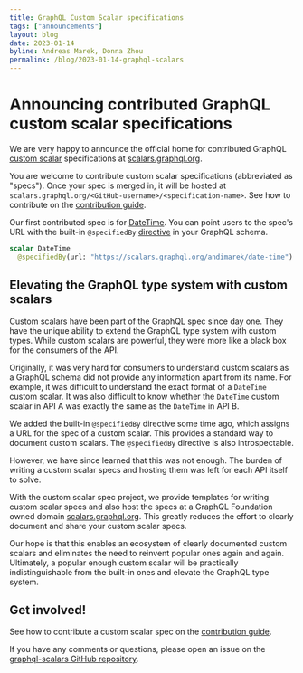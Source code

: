 ```yaml
---
title: GraphQL Custom Scalar specifications
tags: ["announcements"]
layout: blog
date: 2023-01-14
byline: Andreas Marek, Donna Zhou
permalink: /blog/2023-01-14-graphql-scalars
---
```


# Announcing contributed GraphQL custom scalar specifications

We are very happy to announce the official home for contributed GraphQL [custom scalar](https://spec.graphql.org/draft/#sec-Scalars.Custom-Scalars) specifications at [scalars.graphql.org](https://scalars.graphql.org/).

You are welcome to contribute custom scalar specifications (abbreviated as "specs"). Once your spec is merged in, it will be hosted at `scalars.graphql.org/<GitHub-username>/<specification-name>`. See how to contribute on the [contribution guide](https://scalars.graphql.org/readme-contribution-guide).

Our first contributed spec is for [DateTime](https://scalars.graphql.org/andimarek/date-time). You can point users to the spec's URL with the built-in `@specifiedBy` [directive](https://spec.graphql.org/draft/#sec--specifiedBy) in your GraphQL schema.

```graphql
scalar DateTime
  @specifiedBy(url: "https://scalars.graphql.org/andimarek/date-time")
```

## Elevating the GraphQL type system with custom scalars

Custom scalars have been part of the GraphQL spec since day one. They have the unique ability to extend the GraphQL type system with custom types. While custom scalars are powerful, they were more like a black box for the consumers of the API.

Originally, it was very hard for consumers to understand custom scalars as a GraphQL schema did not provide any information apart from its name. For example, it was difficult to understand the exact format of a `DateTime` custom scalar. It was also difficult to know whether the `DateTime` custom scalar in API A was exactly the same as the `DateTime` in API B.

We added the built-in `@specifiedBy` directive some time ago, which assigns a URL for the spec of a custom scalar. This provides a standard way to document custom scalars. The `@specifiedBy` directive is also introspectable.

However, we have since learned that this was not enough. The burden of writing a custom scalar specs and hosting them was left for each API itself to solve.

With the custom scalar spec project, we provide templates for writing custom scalar specs and also host the specs at a GraphQL Foundation owned domain [scalars.graphql.org](https://scalars.graphql.org/). This greatly reduces the effort to clearly document and share your custom scalar specs.

Our hope is that this enables an ecosystem of clearly documented custom scalars and eliminates the need to reinvent popular ones again and again. Ultimately, a popular enough custom scalar will be practically indistinguishable from the built-in ones and elevate the GraphQL type system.

## Get involved!

See how to contribute a custom scalar spec on the [contribution guide](https://scalars.graphql.org/readme-contribution-guide).

If you have any comments or questions, please open an issue on the [graphql-scalars GitHub repository](https://github.com/graphql/graphql-scalars).

